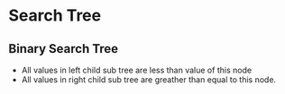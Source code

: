 # Search Tree

## Binary Search Tree

- All values in left child sub tree are less than value of this node
- All values in right child sub tree are greather than equal to this node.